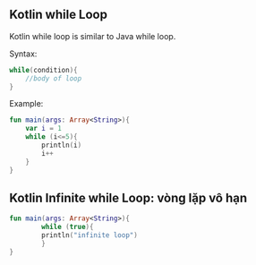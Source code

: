 
## Kotlin while Loop
Kotlin while loop is similar to Java while loop.

Syntax:
```kotlin
while(condition){
    //body of loop  
}  
```

Example:
```kotlin
fun main(args: Array<String>){  
    var i = 1  
    while (i<=5){  
        println(i)  
        i++  
    }  
}  
```

## Kotlin Infinite while Loop: vòng lặp vô hạn
```kotlin
fun main(args: Array<String>){  
        while (true){  
        println("infinite loop")  
        }  
}  
```










